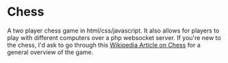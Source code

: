 # Chess
 A two player chess game in html/css/javascript.
It also allows for players to play with different computers over a php websocket server.
If you're new to the chess, I'd ask to go through this [Wikipedia Article on Chess](https://en.m.wikipedia.org/wiki/Chess) for a general overview of the game.